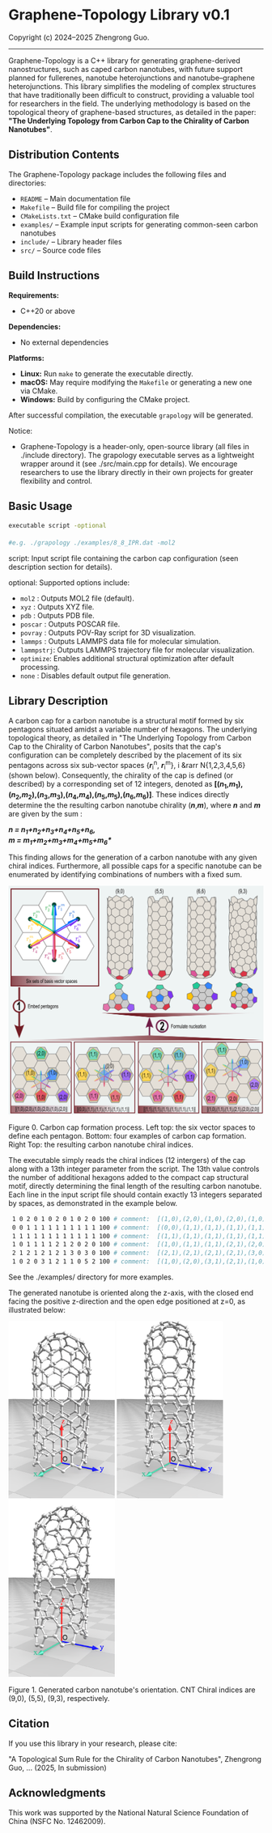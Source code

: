 # Graphene-Topology Library v0.1

Copyright (c) 2024–2025 Zhengrong Guo.

---

Graphene-Topology is a C++ library for generating graphene-derived nanostructures, such as caped carbon nanotubes, with future support planned for fullerenes, nanotube heterojunctions and nanotube–graphene heterojunctions. This library simplifies the modeling of complex structures that have traditionally been difficult to construct, providing a valuable tool for researchers in the field. The underlying methodology is based on the topological theory of graphene-based structures, as detailed in the paper:  
**"The Underlying Topology from Carbon Cap to the Chirality of Carbon Nanotubes"**.

## Distribution Contents

The Graphene-Topology package includes the following files and directories:

- `README` – Main documentation file  
- `Makefile` – Build file for compiling the project  
- `CMakeLists.txt` – CMake build configuration file  
- `examples/` – Example input scripts for generating common-seen carbon nanotubes  
- `include/` – Library header files  
- `src/` – Source code files

## Build Instructions

**Requirements:**  
- C++20 or above

**Dependencies:**  
- No external dependencies

**Platforms:**  
- **Linux:** Run `make` to generate the executable directly.  
- **macOS:** May require modifying the `Makefile` or generating a new one via CMake.  
- **Windows:** Build by configuring the CMake project.

After successful compilation, the executable `grapology` will be generated.

Notice:

- Graphene-Topology is a header-only, open-source library (all files in ./include directory). The grapology executable serves as a lightweight wrapper around it (see ./src/main.cpp for details). We encourage researchers to use the library directly in their own projects for greater flexibility and control.

<div style="page-break-after: always;"></div>

## Basic Usage

```bash
executable script -optional

#e.g. ./grapology ./examples/8_8_IPR.dat -mol2
```
   script: Input script file containing the carbon cap configuration (seen description section for details). 

   optional: Supported options include:
   - `mol2`    : Outputs MOL2 file (default).
   - `xyz`     : Outputs XYZ file.
   - `pdb`     : Outputs PDB file.
   - `poscar`  : Outputs POSCAR file.
   - `povray`  : Outputs POV-Ray script for 3D visualization.
   - `lammps`  : Outputs LAMMPS data file for molecular simulation.
   - `lammpstrj`: Outputs LAMMPS trajectory file for molecular visualization.
   - `optimize`: Enables additional structural optimization after default processing.
   - `none`    : Disables default output file generation.

## Library Description

A carbon cap for a carbon nanotube is a structural motif formed by six pentagons situated amidst a variable number of hexagons. The underlying topological theory, as detailed in "The Underlying Topology from Carbon Cap to the Chirality of Carbon Nanotubes", posits that the cap's configuration can be completely described by the placement of its six pentagons across six sub-vector spaces {<b>*r*</b><sub>i</sub><sup>n</sup>, <b>*r*</b><sub>i</sub><sup>m</sup>}, i &rarr N{1,2,3,4,5,6} (shown below). Consequently, the chirality of the cap is defined (or described) by a corresponding set of 12 integers, denoted as <strong>\[(*n*<sub>1</sub>,*m*<sub>1</sub>),(*n*<sub>2</sub>,*m*<sub>2</sub>),(*n*<sub>3</sub>,*m*<sub>3</sub>),(*n*<sub>4</sub>,*m*<sub>4</sub>),(*n*<sub>5</sub>,*m*<sub>5</sub>),(*n*<sub>6</sub>,*m*<sub>6</sub>)\]</strong>. These indices directly determine the the resulting carbon nanotube chirality (<b>*n*</b>,<b>*m*</b>), where <b>*n*</b> and <b>*m*</b> are given by the sum :

<div style="font-weight: bold; font-style: italic;">
<b>n</b> = n<sub>1</sub>+n<sub>2</sub>+n<sub>3</sub>+n<sub>4</sub>+n<sub>5</sub>+n<sub>6</sub>,
</div>

<div style="font-weight: bold; font-style: italic;">
<b>m</b> = m<sub>1</sub>+m<sub>2</sub>+m<sub>3</sub>+m<sub>4</sub>+m<sub>5</sub>+m<sub>6</sub>*
</div>



This finding allows for the generation of a carbon nanotube with any given chiral indices. Furthermore, all possible caps for a specific nanotube can be enumerated by identifying combinations of numbers with a fixed sum.

<div> 
<img src="./images/Figure0.png" width="600"> 

Figure 0. Carbon cap formation process. Left top: the six vector spaces to define each pentagon. Bottom: four examples of carbon cap formation. Right Top: the resulting carbon nanotube chiral indices.
</div>

The executable simply reads the chiral indices (12 intergers) of the cap along with a 13th integer parameter from the script. The 13th value controls the number of additional hexagons added to the compact cap structural motif, directly determining the final length of the resulting carbon nanotube. Each line in the input script file should contain exactly 13 integers separated by spaces, as demonstrated in the example below. 

```bash
 1 0 2 0 1 0 2 0 1 0 2 0 100 # comment:  [(1,0),(2,0),(1,0),(2,0),(1,0),(2,0)]-100h - (9,0)
 0 0 1 1 1 1 1 1 1 1 1 1 100 # comment:  [(0,0),(1,1),(1,1),(1,1),(1,1),(1,1)]-100h - (5,5)
 1 1 1 1 1 1 1 1 1 1 1 1 100 # comment:  [(1,1),(1,1),(1,1),(1,1),(1,1),(1,1)]-100h - (6,6)
 1 0 1 1 1 1 2 1 2 0 2 0 100 # comment:  [(1,0),(1,1),(1,1),(2,1),(2,0),(2,0)]-100h - (9,3)
 2 1 2 1 2 1 2 1 3 0 3 0 100 # comment:  [(2,1),(2,1),(2,1),(2,1),(3,0),(3,0)]-100h - (14,4)
 1 0 2 0 3 1 2 1 1 0 5 2 100 # comment:  [(1,0),(2,0),(3,1),(2,1),(1,0),(5,2)]-100h - (14,4)
```

See the ./examples/ directory for more examples.

The generated nanotube is oriented along the z-axis, with the closed end facing the positive z-direction and the open edge positioned at z=0, as illustrated below:

<div> 
<img src="./images/Figure1a.png" width="210"> 
<img src="./images/Figure1b.png" width="210"> 
<img src="./images/Figure1c.png" width="210"> 

Figure 1. Generated carbon nanotube's orientation. CNT Chiral indices are (9,0), (5,5), (9,3), respectively.
</div>
   
## Citation
If you use this library in your research, please cite:

"A Topological Sum Rule for the Chirality of Carbon Nanotubes", Zhengrong Guo, ... (2025, In submission)

## Acknowledgments

This work was supported by the National Natural Science Foundation of China (NSFC No. 12462009).